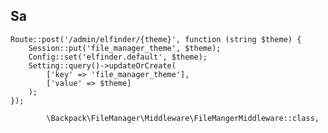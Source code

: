 
## Sa

```
Route::post('/admin/elfinder/{theme}', function (string $theme) {
    Session::put('file_manager_theme', $theme);
    Config::set('elfinder.default', $theme);
    Setting::query()->updateOrCreate(
        ['key' => 'file_manager_theme'],
        ['value' => $theme]
    );
});
```


            \Backpack\FileManager\Middleware\FileMangerMiddleware::class,